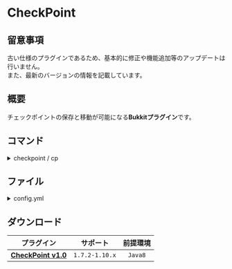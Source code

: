 CheckPoint
==========

## 留意事項
古い仕様のプラグインであるため、基本的に修正や機能追加等のアップデートは行いません。  
また、最新のバージョンの情報を記載しています。

概要
-----------
チェックポイントの保存と移動が可能になる**Bukkitプラグイン**です。  

コマンド
-----------
<details>
<summary>checkpoint / cp</summary>

| 名称 | 短縮 |
|:---|:---|
| checkpoint | cp |

| 引数 | 権限 | 初期 | 説明 |
|:---|:---|:---|:---|
| reload | checkpoint.command.reload | OP | ファイルの再読み込みを行います。 |
| set [player] | checkpoint.command.set | OP | チェックポイントを保存します。 |
| clear [player] | checkpoint.command.clear | OP | チェックポイントを削除します。 |
| tp [player] | checkpoint.command.tp | OP | チェックポイントにテレポートします。 |
</details>

ファイル
-----------
<details>
<summary>config.yml</summary>

**現在`UpdateChecker`は動作しません。**
```yaml
#CheckPoint v1.0 Config
#CompliantVersion 1.7.2～1.10
#ColorCodeList http://ess.khhq.net/mc/

#バージョンチェック、ダウンロード
#このプラグインが最新バージョンかチェックします。
#メッセージはOPにしか表示されません。
# trueで有効 falseで無効
UpdateChecker: true
AutoDownload: true

#チェックポイントの保存設定
#PlayerAir プレイヤーが空中にいる場合にチェックポイントを設定できるか。
# trueで有効 falseで無効
SaveCheckPoint:
  PlayerAir: false

#チェックポイントメッセージの設定
#&で色を指定できます。ColorCodeListのURL参照
#%playerでプレイヤーを取得します。
CheckPointMessage:
  NoneCheckPoint: '&cチェックポイントがありません。'
  PlayerAir: '&c空中に居る為設定に失敗しました。'
  Set: '&6チェックポイントを設定しました。'
  Clear: '&cチェックポイントを削除しました。'
  Tp: '&bチェックポイントに移動しました。'
```
</details>

ダウンロード
-----------
| プラグイン | サポート | 前提環境 |
|:---:|:---:|:---:|
| [**CheckPoint v1.0**](https://github.com/yuttyann/FileArchive/raw/main/CheckPoint/jar/1.0/CheckPoint%20v1.0.jar) | `1.7.2-1.10.x` | `Java8` |